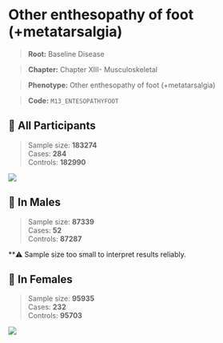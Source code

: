 # Other enthesopathy of foot (+metatarsalgia)

> **Root:** Baseline Disease  

> **Chapter:** Chapter XIII- Musculoskeletal  

> **Phenotype:** Other enthesopathy of foot (+metatarsalgia)  

> **Code:** `M13_ENTESOPATHYFOOT`

## 🧪 All Participants  
> Sample size: **183274**  
> Cases: **284**  
> Controls: **182990**
<img src="/Disease/Figures/ALL/Incidence/M13_ENTESOPATHYFOOT.png"/>
<CsvTable src="/Disease/Data/ALL/Incidence/COX_M13_ENTESOPATHYFOOT.csv" label="🔍 View full results" />

## 👨 In Males  
> Sample size: **87339**  
> Cases: **52**  
> Controls: **87287**

**⚠️ Sample size too small to interpret results reliably.


## 👩 In Females  
> Sample size: **95935**  
> Cases: **232**  
> Controls: **95703**
<img src="/Disease/Figures/Female/Incidence/M13_ENTESOPATHYFOOT.png"/>
<CsvTable src="/Disease/Data/Female/Incidence/COX_M13_ENTESOPATHYFOOT.csv" label="🔍 View full results" />

